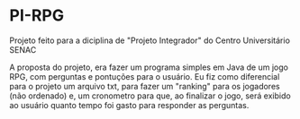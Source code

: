 # PI-RPG

Projeto feito para a diciplina de "Projeto Integrador" do Centro Universitário SENAC

  A proposta do projeto, era fazer um programa simples em Java de um jogo RPG, com perguntas e pontuções para o usuário. 
Eu fiz como diferencial para o projeto um arquivo txt, para fazer um "ranking" para os jogadores (não ordenado) e, 
um cronometro para que, ao finalizar o jogo, será exibido ao usuário quanto tempo foi gasto para responder as perguntas. 
